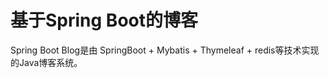 # 基于Spring Boot的博客

Spring Boot Blog是由 SpringBoot + Mybatis + Thymeleaf + redis等技术实现的Java博客系统。





